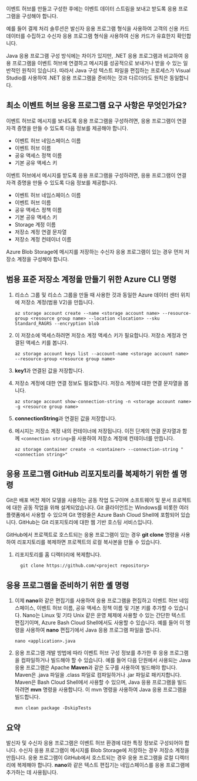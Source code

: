 이벤트 허브를 만들고 구성한 후에는 이벤트 데이터 스트림을 보내고 받도록 응용 프로그램을 구성해야 합니다.

예를 들어 결제 처리 솔루션은 발신자 응용 프로그램 형식을 사용하여 고객의 신용 카드 데이터를 수집하고 수신자 응용 프로그램 형식을 사용하여 신용 카드가 유효한지 확인합니다.

Java 응용 프로그램 구성 방식에는 차이가 있지만, .NET 응용 프로그램과 비교하여 응용 프로그램을 이벤트 허브에 연결하고 메시지를 성공적으로 보내거나 받을 수 있는 일반적인 원칙이 있습니다. 따라서 Java 구성 텍스트 파일을 편집하는 프로세스가 Visual Studio를 사용하여 .NET 응용 프로그램을 준비하는 것과 다르더라도 원칙은 동일합니다.

## <a name="what-are-the-minimum-event-hub-application-requirements"></a>최소 이벤트 허브 응용 프로그램 요구 사항은 무엇인가요?

이벤트 허브로 메시지를 보내도록 응용 프로그램을 구성하려면, 응용 프로그램이 연결 자격 증명을 만들 수 있도록 다음 정보를 제공해야 합니다.

- 이벤트 허브 네임스페이스 이름
- 이벤트 허브 이름
- 공유 액세스 정책 이름
- 기본 공유 액세스 키

이벤트 허브에서 메시지를 받도록 응용 프로그램을 구성하려면, 응용 프로그램이 연결 자격 증명을 만들 수 있도록 다음 정보를 제공합니다.

- 이벤트 허브 네임스페이스 이름
- 이벤트 허브 이름
- 공유 액세스 정책 이름
- 기본 공유 액세스 키
- Storage 계정 이름
- 저장소 계정 연결 문자열
- 저장소 계정 컨테이너 이름

Azure Blob Storage에 메시지를 저장하는 수신자 응용 프로그램이 있는 경우 먼저 저장소 계정을 구성해야 합니다.

## <a name="the-azure-cli-commands-for-creating-a-general-purpose-standard-storage-account"></a>범용 표준 저장소 계정을 만들기 위한 Azure CLI 명령

1. 리소스 그룹 및 리소스 그룹을 만들 때 사용한 것과 동일한 Azure 데이터 센터 위치에 저장소 계정(범용 V2)을 만듭니다.

    ```azurecli
    az storage account create --name <storage account name> --resource-group <resource group name> --location <location> --sku Standard_RAGRS --encryption blob
    ```

1. 이 저장소에 액세스하려면 저장소 계정 액세스 키가 필요합니다. 저장소 계정과 연결된 액세스 키를 봅니다.

    ```azurecli
    az storage account keys list --account-name <storage account name> --resource-group <resource group name>
    ```

1. **key1**과 연결된 값을 저장합니다.

1. 저장소 계정에 대한 연결 정보도 필요합니다. 저장소 계정에 대한 연결 문자열을 봅니다.

    ```azurecli
    az storage account show-connection-string -n <storage account name> -g <resource group name>
    ```

1. **connectionString**과 연결된 값을 저장합니다.

1. 메시지는 저장소 계정 내의 컨테이너에 저장됩니다. 이전 단계의 연결 문자열과 함께 `<connection string>`을 사용하여 저장소 계정에 컨테이너를 만듭니다.

    ```azurecli
    az storage container create -n <container> --connection-string "<connection string>"
    ```

## <a name="shell-command-for-cloning-an-application-github-repository"></a>응용 프로그램 GitHub 리포지토리를 복제하기 위한 셸 명령

Git은 배포 버전 제어 모델을 사용하는 공동 작업 도구이며 소프트웨어 및 문서 프로젝트에 대한 공동 작업을 위해 설계되었습니다. Git 클라이언트는 Windows를 비롯한 여러 플랫폼에서 사용할 수 있으며 Git 명령줄은 Azure Bash Cloud Shell에 포함되어 있습니다. GitHub는 Git 리포지토리에 대한 웹 기반 호스팅 서비스입니다. 

GitHub에서 프로젝트로 호스트되는 응용 프로그램이 있는 경우 **git clone** 명령을 사용하여 리포지토리를 복제하면 프로젝트의 로컬 복사본을 만들 수 있습니다.

1. 리포지토리를 홈 디렉터리에 복제합니다.

    ```azurecli
      git clone https://github.com/<project repository>
    ```

## <a name="shell-commands-for-preparing-an-application"></a>응용 프로그램을 준비하기 위한 셸 명령

1. 이제 **nano**와 같은 편집기를 사용하여 응용 프로그램을 편집하고 이벤트 허브 네임스페이스, 이벤트 허브 이름, 공유 액세스 정책 이름 및 기본 키를 추가할 수 있습니다. Nano는 Linux 및 기타 Unix 같은 운영 체제에 사용할 수 있는 간단한 텍스트 편집기이며, Azure Bash Cloud Shell에서도 사용할 수 있습니다. 예를 들어 이 명령을 사용하여 **nano** 편집기에서 Java 응용 프로그램 파일을 엽니다.

    ```azurecli
    nano <application>.java
    ```

1. 응용 프로그램 개발 방법에 따라 이벤트 허브 구성 정보를 추가한 후 응용 프로그램을 컴파일하거나 빌드해야 할 수 있습니다. 예를 들어 다음 단원에서 사용되는 Java 응용 프로그램은 Apache **Maven**과 같은 도구를 사용하여 빌드해야 합니다. Maven은 .java 파일을 .class 파일로 컴파일하거나 .jar 파일로 패키지합니다. Maven은 Bash Cloud Shell에서 사용할 수 있으며, Java 응용 프로그램을 빌드하려면 **mvn** 명령을 사용합니다. 이 mvn 명령을 사용하여 Java 응용 프로그램을 빌드합니다.

    ```azurecli
    mvn clean package -DskipTests
    ```

## <a name="summary"></a>요약

발신자 및 수신자 응용 프로그램은 이벤트 허브 환경에 대한 특정 정보로 구성되어야 합니다. 수신자 응용 프로그램이 메시지를 Blob Storage에 저장하는 경우 저장소 계정을 만듭니다. 응용 프로그램이 GitHub에서 호스트되는 경우 응용 프로그램을 로컬 디렉터리에 복제해야 합니다. **nano**와 같은 텍스트 편집기는 네임스페이스를 응용 프로그램에 추가하는 데 사용됩니다.